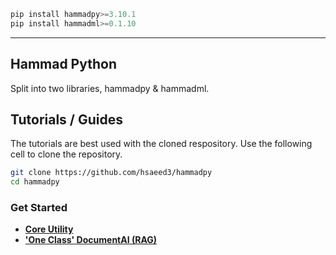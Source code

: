 ```python
pip install hammadpy>=3.10.1
pip install hammadml>=0.1.10
```

---

## Hammad Python

Split into two libraries, hammadpy & hammadml.

## Tutorials / Guides

The tutorials are best used with the cloned respository. Use the following cell to clone the repository.
```bash
git clone https://github.com/hsaeed3/hammadpy
cd hammadpy
```

### Get Started

- [**Core Utility**](https://github.com/hsaeed3/hammadpy/blob/main/tutorials/core-hammadpy/hammadpy.md)<br>
- [**'One Class' DocumentAI (RAG)**](https://github.com/hsaeed3/hammadpy/blob/main/tutorials/documentai/documentai.md)
